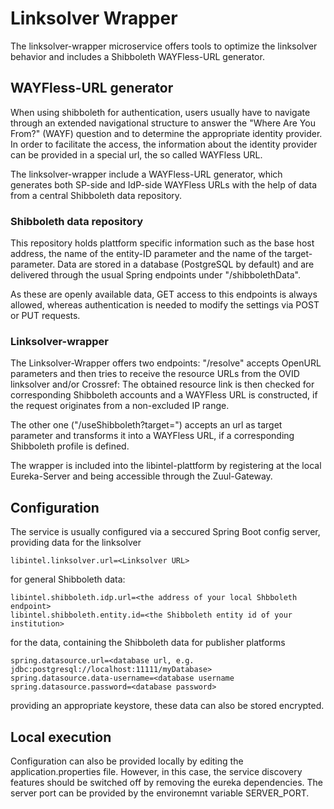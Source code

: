 # Linksolver Wrapper

The linksolver-wrapper microservice offers tools to optimize the linksolver behavior and includes a Shibboleth WAYFless-URL generator.


## WAYFless-URL generator

When using shibboleth for authentication, users usually have to navigate through an extended navigational structure to answer the "Where Are You From?" (WAYF) question and to determine the appropriate identity provider.
In order to facilitate the access, the information about the identity provider can be provided in a special url, the so called WAYFless URL.

The linksolver-wrapper include a WAYFless-URL generator, which generates both SP-side and IdP-side WAYFless URLs with the help of data from a central Shibboleth data repository.

### Shibboleth data repository
  
This repository holds plattform specific information such as the base host address, the name of the entity-ID parameter and the name of the target-parameter.
Data are stored in a database (PostgreSQL by default) and are delivered through the usual Spring endpoints under "/shibbolethData". 

As these are openly available data, GET access to this endpoints is always allowed, whereas authentication is needed to modify the settings via POST or PUT requests.    


### Linksolver-wrapper
The Linksolver-Wrapper offers two endpoints: "/resolve" accepts OpenURL parameters and then tries to receive the resource URLs from the OVID linksolver and/or Crossref:
The obtained resource link is then checked for corresponding Shibboleth accounts and a WAYFless URL is constructed, if the request originates from a non-excluded IP range.

The other one ("/useShibboleth?target=<target-URL>") accepts an url as target parameter and transforms it into a WAYFless URL, if a corresponding Shibboleth profile is defined.

The wrapper is included into the libintel-plattform by registering at the local Eureka-Server and being accessible through the Zuul-Gateway. 

## Configuration
The service is usually configured via a seccured Spring Boot config server, providing data for the linksolver
```
libintel.linksolver.url=<Linksolver URL>
```

for general Shibboleth data:
```
libintel.shibboleth.idp.url=<the address of your local Shbboleth endpoint>
libintel.shibboleth.entity.id=<the Shibboleth entity id of your institution>
```

for the data, containing the Shibboleth data for publisher platforms
```
spring.datasource.url=<database url, e.g. jdbc:postgresql://localhost:11111/myDatabase>
spring.datasource.data-username=<database username
spring.datasource.password=<database password>
```
providing an appropriate keystore, these data can also be stored encrypted.

## Local execution
Configuration can also be provided locally by editing the application.properties file. However, in this case, the service discovery features should be switched off by removing the eureka dependencies. The server port can be provided by the environemnt variable SERVER_PORT.